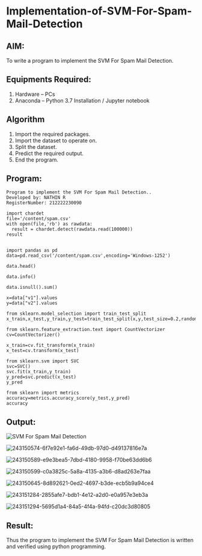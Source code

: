 # Implementation-of-SVM-For-Spam-Mail-Detection

## AIM:
To write a program to implement the SVM For Spam Mail Detection.

## Equipments Required:
1. Hardware – PCs
2. Anaconda – Python 3.7 Installation / Jupyter notebook

## Algorithm
1. Import the required packages.
2. Import the dataset to operate on.
3. Split the dataset.
4. Predict the required output.
5. End the program.

## Program:
```
Program to implement the SVM For Spam Mail Detection..
Developed by: NATHIN R
RegisterNumber: 212222230090

import chardet
file='/content/spam.csv'
with open(file,'rb') as rawdata:
  result = chardet.detect(rawdata.read(100000))
result


import pandas as pd
data=pd.read_csv('/content/spam.csv',encoding='Windows-1252')

data.head()

data.info()

data.isnull().sum()

x=data["v1"].values
y=data["v2"].values

from sklearn.model_selection import train_test_split
x_train,x_test,y_train,y_test=train_test_split(x,y,test_size=0.2,random_state=0)

from sklearn.feature_extraction.text import CountVectorizer
cv=CountVectorizer()

x_train=cv.fit_transform(x_train)
x_test=cv.transform(x_test)

from sklearn.svm import SVC
svc=SVC()
svc.fit(x_train,y_train)
y_pred=svc.predict(x_test)
y_pred

from sklearn import metrics
accuracy=metrics.accuracy_score(y_test,y_pred)
accuracy
```


## Output:
![SVM For Spam Mail Detection](sam.png)

![243150574-6f7e92e1-fa6d-49db-97d0-d49137816e7a](https://github.com/NathinR/Implementation-of-SVM-For-Spam-Mail-Detection/assets/118679646/f0ec48f8-3f80-4a92-988b-4a44353b64ca)

![243150589-e9e3bea5-7dbd-4180-9958-f70be63dd6b6](https://github.com/NathinR/Implementation-of-SVM-For-Spam-Mail-Detection/assets/118679646/3a77f6d7-18ee-4f56-bfda-59afde817ca1)

![243150599-c0a3825c-5a8a-4135-a3b6-d8ad263e7faa](https://github.com/NathinR/Implementation-of-SVM-For-Spam-Mail-Detection/assets/118679646/96263047-571c-47dc-9e74-48836d24befa)

![243150645-8d892621-0ed2-4697-b3de-ecb5b9a94ce4](https://github.com/NathinR/Implementation-of-SVM-For-Spam-Mail-Detection/assets/118679646/1a3007f2-c9ca-46b6-8240-0e7f6f8bcb65)

![243151284-2855afe7-bdb1-4e12-a2d0-e0a957e3eb3a](https://github.com/NathinR/Implementation-of-SVM-For-Spam-Mail-Detection/assets/118679646/4dde1f87-b6f2-4499-af76-42fa6a617dc3)

![243151294-5695d1a4-84a5-4f4a-94fd-c20dc3d80805](https://github.com/NathinR/Implementation-of-SVM-For-Spam-Mail-Detection/assets/118679646/df20d2e4-c15a-4bb2-a84a-4cea1a7c45f8)

## Result:
Thus the program to implement the SVM For Spam Mail Detection is written and verified using python programming.
